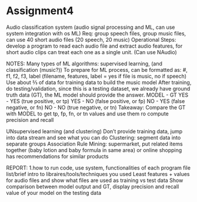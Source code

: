 # Assignment4
Audio classification system (audio signal processing and ML, can use system integration with os ML)
Req: group speech files, group music files, can use 40 short audio files (20 speech, 20 music)
Operational Steps: develop a program to read each audio file and extract audio features, for short audio clips can treat each one as a single unit. (Can use NAudio)


NOTES: 
Many types of ML algorithms:
 supervised learning, (and classification (music?))
To prepare for ML process, can be formatted as: #, f1, f2, f3, label (filename, features, label = yes if file is music, no if speech)
Use about ⅔ of data for training data to build the music model 
After training, do testing/validation, since this is a testing dataset, we already have ground truth data (GT), the ML model should provide the answer. MODEL - GT
YES - YES (true positive, or tp)
YES - NO (false positive, or fp)
NO - YES (false negative, or fn)
NO - NO (true negative, or tn)
Takeaway: Compare the GT with MODEL to get tp, fp, fn, or tn values and use them ro compute precision and recall 


UNsupervised learning (and clustering)
Don’t provide training data, jump into data stream and see what you can do 
Clustering: segment data into separate groups 
Association Rule Mining: supermarket, put related items together (baby lotion and baby formula in same area) or online shopping has recommendations for similar products 


REPORT: 
1.how to run code, use system, functionalities of each program file 
list/brief intro to libraires/tools/techniques you used
Least features + values for audio files and show what files are used as training vs test data
Show comparison between model output and GT, display precision and recall value of your model on the testing data
